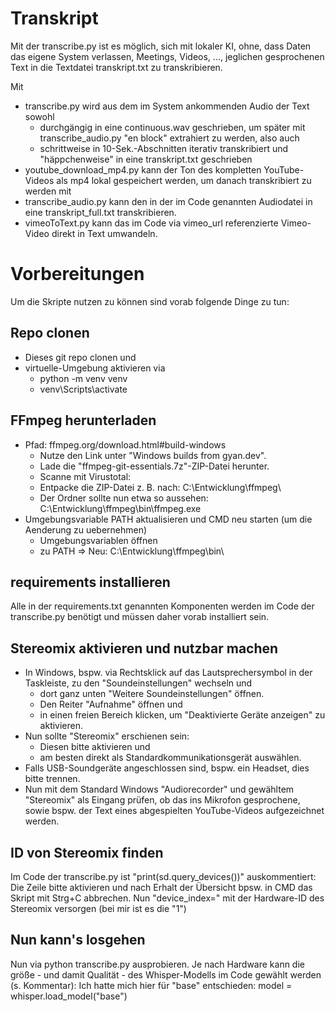 # Transkript

Mit der transcribe.py ist es möglich, sich mit lokaler KI, ohne, dass Daten das eigene System verlassen, Meetings, Videos, ..., jeglichen gesprochenen Text in die Textdatei transkript.txt zu transkribieren.

Mit
* transcribe.py
  wird aus dem im System ankommenden Audio der Text sowohl
  * durchgängig in eine continuous.wav geschrieben, um später mit transcribe_audio.py "en block" extrahiert zu werden, also auch
  * schrittweise in 10-Sek.-Abschnitten iterativ transkribiert und "häppchenweise" in eine transkript.txt geschrieben
* youtube_download_mp4.py
  kann der Ton des kompletten YouTube-Videos als mp4 lokal gespeichert werden, um danach transkribiert zu werden mit
* transcribe_audio.py 
  kann den in der im Code genannten Audiodatei in eine transkript_full.txt transkribieren.
* vimeoToText.py
  kann das im Code via vimeo_url referenzierte Vimeo-Video direkt in Text umwandeln.

# Vorbereitungen

Um die Skripte nutzen zu können sind vorab folgende Dinge zu tun:

## Repo clonen
* Dieses git repo clonen und 
* virtuelle-Umgebung aktivieren via
  * python -m venv venv
  * venv\Scripts\activate

## FFmpeg herunterladen
* Pfad: ffmpeg.org/download.html#build-windows
  * Nutze den Link unter "Windows builds from gyan.dev".
  * Lade die "ffmpeg-git-essentials.7z"-ZIP-Datei herunter.
  * Scanne mit Virustotal: 
  * Entpacke die ZIP-Datei z. B. nach: C:\Entwicklung\ffmpeg\
  * Der Ordner sollte nun etwa so aussehen: C:\Entwicklung\ffmpeg\bin\ffmpeg.exe
* Umgebungsvariable PATH aktualisieren und CMD neu starten (um die Aenderung zu uebernehmen)
  * Umgebungsvariablen öffnen
  * zu PATH => Neu: C:\Entwicklung\ffmpeg\bin\

## requirements installieren
Alle in der requirements.txt genannten Komponenten werden im Code der transcribe.py benötigt und müssen daher vorab installiert sein.

## Stereomix aktivieren und nutzbar machen
* In Windows, bspw. via Rechtsklick auf das Lautsprechersymbol in der Taskleiste, zu den "Soundeinstellungen" wechseln und
  * dort ganz unten "Weitere Soundeinstellungen" öffnen.
  * Den Reiter "Aufnahme" öffnen und 
  * in einen freien Bereich klicken, um "Deaktivierte Geräte anzeigen" zu aktivieren.
* Nun sollte "Stereomix" erschienen sein:
  * Diesen bitte aktivieren und
  * am besten direkt als Standardkommunikationsgerät auswählen.
* Falls USB-Soundgeräte angeschlossen sind, bspw. ein Headset, dies bitte trennen.
* Nun mit dem Standard Windows "Audiorecorder" und gewähltem "Stereomix" als Eingang prüfen, ob das ins Mikrofon gesprochene, sowie bspw. der Text eines abgespielten YouTube-Videos aufgezeichnet werden.

## ID von Stereomix finden
Im Code der transcribe.py ist "print(sd.query_devices())" auskommentiert:
Die Zeile bitte aktivieren und nach Erhalt der Übersicht bpsw. in CMD das Skript mit Strg+C abbrechen.
Nun "device_index=" mit der Hardware-ID des Stereomix versorgen (bei mir ist es die "1")

## Nun kann's losgehen
Nun via python transcribe.py ausprobieren.
Je nach Hardware kann die größe - und damit Qualität - des Whisper-Modells im Code gewählt werden (s. Kommentar):
Ich hatte mich hier für "base" entschieden: model = whisper.load_model("base")
